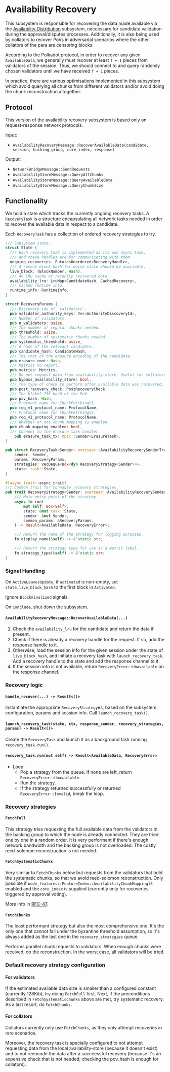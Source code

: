# Availability Recovery

This subsystem is responsible for recovering the data made available via the
[Availability Distribution](availability-distribution.md) subsystem, neccessary for candidate validation during the
approval/disputes processes. Additionally, it is also being used by collators to recover PoVs in adversarial scenarios
where the other collators of the para are censoring blocks.

According to the Polkadot protocol, in order to recover any given `AvailableData`, we generally must recover at least
`f + 1` pieces from validators of the session. Thus, we should connect to and query randomly chosen validators until we
have received `f + 1` pieces.

In practice, there are various optimisations implemented in this subsystem which avoid querying all chunks from
different validators and/or avoid doing the chunk reconstruction altogether.

## Protocol

This version of the availability recovery subsystem is based only on request-response network protocols.

Input:

* `AvailabilityRecoveryMessage::RecoverAvailableData(candidate, session, backing_group, core_index, response)`

Output:

* `NetworkBridgeMessage::SendRequests`
* `AvailabilityStoreMessage::QueryAllChunks`
* `AvailabilityStoreMessage::QueryAvailableData`
* `AvailabilityStoreMessage::QueryChunkSize`


## Functionality

We hold a state which tracks the currently ongoing recovery tasks. A `RecoveryTask` is a structure encapsulating all
network tasks needed in order to recover the available data in respect to a candidate.

Each `RecoveryTask` has a collection of ordered recovery strategies to try.

```rust
/// Subsystem state.
struct State {
  /// Each recovery task is implemented as its own async task,
  /// and these handles are for communicating with them.
  ongoing_recoveries: FuturesUnordered<RecoveryHandle>,
  /// A recent block hash for which state should be available.
  live_block: (BlockNumber, Hash),
  /// An LRU cache of recently recovered data.
  availability_lru: LruMap<CandidateHash, CachedRecovery>,
  /// Cached runtime info.
  runtime_info: RuntimeInfo,
}

struct RecoveryParams {
  /// Discovery ids of `validators`.
  pub validator_authority_keys: Vec<AuthorityDiscoveryId>,
  /// Number of validators.
  pub n_validators: usize,
  /// The number of regular chunks needed.
  pub threshold: usize,
  /// The number of systematic chunks needed.
  pub systematic_threshold: usize,
  /// A hash of the relevant candidate.
  pub candidate_hash: CandidateHash,
  /// The root of the erasure encoding of the candidate.
  pub erasure_root: Hash,
  /// Metrics to report.
  pub metrics: Metrics,
  /// Do not request data from availability-store. Useful for collators.
  pub bypass_availability_store: bool,
  /// The type of check to perform after available data was recovered.
  pub post_recovery_check: PostRecoveryCheck,
  /// The blake2-256 hash of the PoV.
  pub pov_hash: Hash,
  /// Protocol name for ChunkFetchingV1.
  pub req_v1_protocol_name: ProtocolName,
  /// Protocol name for ChunkFetchingV2.
  pub req_v2_protocol_name: ProtocolName,
  /// Whether or not chunk mapping is enabled.
  pub chunk_mapping_enabled: bool,
  /// Channel to the erasure task handler.
	pub erasure_task_tx: mpsc::Sender<ErasureTask>,
}

pub struct RecoveryTask<Sender: overseer::AvailabilityRecoverySenderTrait> {
	sender: Sender,
	params: RecoveryParams,
	strategies: VecDeque<Box<dyn RecoveryStrategy<Sender>>>,
	state: task::State,
}

#[async_trait::async_trait]
/// Common trait for runnable recovery strategies.
pub trait RecoveryStrategy<Sender: overseer::AvailabilityRecoverySenderTrait>: Send {
	/// Main entry point of the strategy.
	async fn run(
		mut self: Box<Self>,
		state: &mut task::State,
		sender: &mut Sender,
		common_params: &RecoveryParams,
	) -> Result<AvailableData, RecoveryError>;

	/// Return the name of the strategy for logging purposes.
	fn display_name(&self) -> &'static str;

	/// Return the strategy type for use as a metric label.
	fn strategy_type(&self) -> &'static str;
}
```

### Signal Handling

On `ActiveLeavesUpdate`, if `activated` is non-empty, set `state.live_block_hash` to the first block in `Activated`.

Ignore `BlockFinalized` signals.

On `Conclude`, shut down the subsystem.

#### `AvailabilityRecoveryMessage::RecoverAvailableData(...)`

1. Check the `availability_lru` for the candidate and return the data if present.
1. Check if there is already a recovery handle for the request. If so, add the response handle to it.
1. Otherwise, load the session info for the given session under the state of `live_block_hash`, and initiate a recovery
   task with `launch_recovery_task`. Add a recovery handle to the state and add the response channel to it.
1. If the session info is not available, return `RecoveryError::Unavailable` on the response channel.

### Recovery logic

#### `handle_recover(...) -> Result<()>`

Instantiate the appropriate `RecoveryStrategy`es, based on the subsystem configuration, params and session info.
Call `launch_recovery_task()`.

#### `launch_recovery_task(state, ctx, response_sender, recovery_strategies, params) -> Result<()>`

Create the `RecoveryTask` and launch it as a background task running `recovery_task.run()`.

#### `recovery_task.run(mut self) -> Result<AvailableData, RecoveryError>`

* Loop:
  * Pop a strategy from the queue. If none are left, return `RecoveryError::Unavailable`.
  * Run the strategy.
  * If the strategy returned successfully or returned `RecoveryError::Invalid`, break the loop.

### Recovery strategies

#### `FetchFull`

This strategy tries requesting the full available data from the validators in the backing group to
which the node is already connected. They are tried one by one in a random order.
It is very performant if there's enough network bandwidth and the backing group is not overloaded.
The costly reed-solomon reconstruction is not needed.

#### `FetchSystematicChunks`

Very similar to `FetchChunks` below but requests from the validators that hold the systematic chunks, so that we avoid
reed-solomon reconstruction. Only possible if `node_features::FeatureIndex::AvailabilityChunkMapping` is enabled and
the `core_index` is supplied (currently only for recoveries triggered by approval voting).

More info in
[RFC-47](https://github.com/polkadot-fellows/RFCs/blob/main/text/0047-assignment-of-availability-chunks.md).

#### `FetchChunks`

The least performant strategy but also the most comprehensive one. It's the only one that cannot fail under the
byzantine threshold assumption, so it's always added as the last one in the `recovery_strategies` queue.

Performs parallel chunk requests to validators. When enough chunks were received, do the reconstruction.
In the worst case, all validators will be tried.

### Default recovery strategy configuration

#### For validators

If the estimated available data size is smaller than a configured constant (currently 128Kib), try doing `FetchFull`
first.
Next, if the preconditions described in `FetchSystematicChunks` above are met, try systematic recovery.
As a last resort, do `FetchChunks`.

#### For collators

Collators currently only use `FetchChunks`, as they only attempt recoveries in rare scenarios.

Moreover, the recovery task is specially configured to not attempt requesting data from the local availability-store
(because it doesn't exist) and to not reencode the data after a succcessful recovery (because it's an expensive check
that is not needed; checking the pov_hash is enough for collators).
